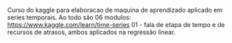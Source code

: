  Curso do kaggle para elaboracao de maquina de aprendizado aplicado em series temporais. Ao todo são 06 modulos: https://www.kaggle.com/learn/time-series
 01 - fala de etapa de tempo e de recursos de atrasos, ambos aplicados na regressão linear.
